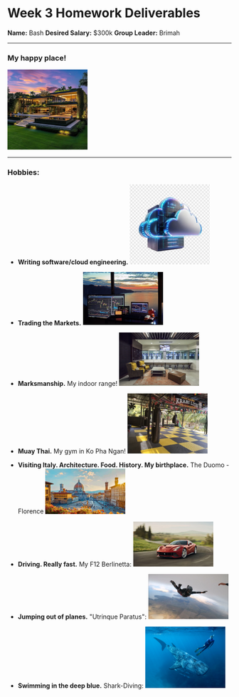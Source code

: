 # Week 3 Homework Deliverables

**Name:** Bash
**Desired Salary:** $300k
**Group Leader:** Brimah

---

### My happy place!
[<img src="./images/fortress_of_solitude_1.webp" alt="My Fortress of Solitude" width="180"/>](./images/fortress_of_solitude_1.webp)

---

### Hobbies:

- **Writing software/cloud engineering.**
[<img src="./images/cloud-computing.webp" alt="Writing software/cloud engineering" width="180"/>](./images/cloud-computing.webp)

- **Trading the Markets.**
[<img src="./images/trading_setup.jpeg" alt="My trading setup" width="180"/>](./images/trading_setup.jpeg)

- **Marksmanship.**
My indoor range!
[<img src="./images/indoor_range.jpg" alt="My indoor range at home" width="180"/>](./images/indoor_range.jpg)

- **Muay Thai.**
My gym in Ko Pha Ngan!
[<img src="./images/muay_thai_gym.jpg" alt="My muay thai gym in Koh Pha Ngan" width="180"/>](./images/muay_thai_gym.jpg)

- **Visiting Italy. Architecture. Food. History. My birthplace.**
The Duomo - Florence
[<img src="./images/florence-pictures-italy.webp" alt="Italian architecture" width="180"/>](./images/florence-pictures-italy.webp)

- **Driving. Really fast.**
My F12 Berlinetta:
[<img src="./images/berlinetta_f12.jpg" alt="My f12 berlinetta" width="180"/>](./images/berlinetta_f12.jpg)

- **Jumping out of planes.**
"Utrinque Paratus":
[<img src="./images/diving.jpg" alt="Sky-diving" width="180"/>](./images/diving.jpg)

- **Swimming in the deep blue.**
Shark-Diving:
[<img src="./images/shark_diving.jpg" alt="Diving with sharks" width="180"/>](./images/shark_diving.jpg)